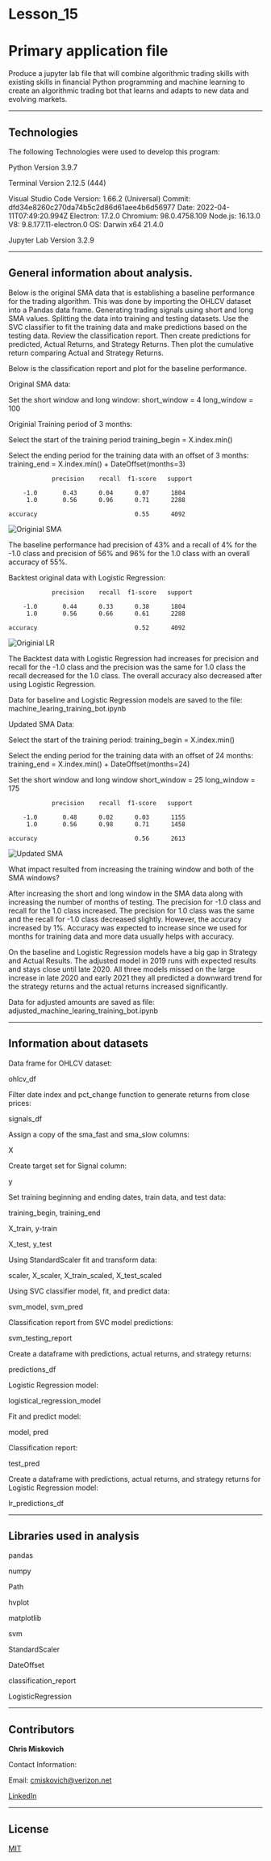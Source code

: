 # Lesson_15
# Primary application file

Produce a jupyter lab file that will combine algorithmic trading skills with existing skills in financial Python programming and machine learning to create an algorithmic trading bot that learns and adapts to new data and evolving markets.


---

## Technologies

The following Technologies were used to develop this program:

Python 
    Version 3.9.7

Terminal
    Version 2.12.5 (444)

Visual Studio Code
    Version: 1.66.2 (Universal)
    Commit: dfd34e8260c270da74b5c2d86d61aee4b6d56977
    Date: 2022-04-11T07:49:20.994Z
    Electron: 17.2.0
    Chromium: 98.0.4758.109
    Node.js: 16.13.0
    V8: 9.8.177.11-electron.0
    OS: Darwin x64 21.4.0
    
Jupyter Lab 
    Version 3.2.9
    


---

## General information about analysis.
Below is the original SMA data that is establishing a baseline performance for the trading algorithm.  This was done by importing the OHLCV dataset into a Pandas data frame.  Generating trading signals using short and long SMA values.  Splitting the data into training and testing datasets.  Use the SVC classifier to fit the training data and make predictions based on the testing data.  Review the classification report.  Then create predictions for predicted, Actual Returns, and Strategy Returns.  Then plot the cumulative return comparing Actual and Strategy Returns.

Below is the classification report and plot for the baseline performance.

Original SMA data:

Set the short window and long window:
short_window = 4
long_window = 100






Originial Training period of 3 months:

Select the start of the training period
training_begin = X.index.min()


Select the ending period for the training data with an offset of 3 months:
training_end = X.index.min() + DateOffset(months=3)

                precision    recall  f1-score   support

        -1.0       0.43      0.04      0.07      1804
         1.0       0.56      0.96      0.71      2288

    accuracy                           0.55      4092
   


![Originial SMA](/Original_SMA_plot.png)



The baseline performance had precision of 43% and a recall of 4% for the -1.0 class and precision of 56% and 96% for the 1.0 class with an overall accuracy of 55%.





Backtest original data with Logistic Regression:

                precision    recall  f1-score   support

        -1.0       0.44      0.33      0.38      1804
         1.0       0.56      0.66      0.61      2288

    accuracy                           0.52      4092
    
    
  ![Originial LR](/Original_withLR.png)
  
  
  The Backtest data with Logistic Regression had increases for precision and recall for the -1.0 class and the precision was the same for 1.0 class the recall decreased for the 1.0 class.  The overall accuracy also decreased after using Logistic Regression.
  
  Data for baseline and Logistic Regression models are saved to the file: machine_learing_training_bot.ipynb








Updated SMA Data:

Select the start of the training period:
training_begin = X.index.min()


Select the ending period for the training data with an offset of 24 months:
training_end = X.index.min() + DateOffset(months=24)


Set the short window and long window
short_window = 25
long_window = 175

                precision    recall  f1-score   support

        -1.0       0.48      0.02      0.03      1155
         1.0       0.56      0.98      0.71      1458

    accuracy                           0.56      2613




![Updated SMA](/Updated_SMA_plot.png)



What impact resulted from increasing the training window and both of the SMA windows?

After increasing the short and long window in the SMA data along with increasing the number of months of testing.  The precision for -1.0 class and recall for the 1.0 class increased.  The precision for 1.0 class was the same and the recall for -1.0 class decreased slightly.  However, the accuracy increased by 1%.  Accuracy was expected to increase since we used for months for training data and more data usually helps with accuracy.


On the baseline and Logistic Regression models have a big gap in Strategy and Actual Results.  The adjusted model in 2019 runs with expected results and stays close until late 2020.  All three models missed on the large increase in late 2020 and early 2021 they all predicted a downward trend for the strategy returns and the actual returns increased significantly.


Data for adjusted amounts are saved as file: adjusted_machine_learing_training_bot.ipynb


---

## Information about datasets

Data frame for OHLCV dataset:

ohlcv_df

Filter date index and pct_change function to generate returns from close prices:

signals_df

Assign a copy of the sma_fast and sma_slow columns:

X

Create target set for Signal column:

y

Set training beginning and ending dates, train data, and test data:

training_begin, training_end

X_train, y-train

X_test, y_test

Using StandardScaler fit and transform data:

scaler, X_scaler, X_train_scaled, X_test_scaled

Using SVC classifier model, fit, and predict data:

svm_model, svm_pred

Classification report from SVC model predictions:

svm_testing_report

Create a dataframe with predictions, actual returns, and strategy returns:

predictions_df

Logistic Regression model:

logistical_regression_model

Fit and predict model:

model, pred

Classification report:

test_pred

Create a dataframe with predictions, actual returns, and strategy returns for Logistic Regression model:

lr_predictions_df





---

## Libraries used in analysis

pandas

numpy

Path

hvplot

matplotlib

svm

StandardScaler

DateOffset

classification_report

LogisticRegression


---

## Contributors


**Chris Miskovich**

Contact Information:

Email: cmiskovich@verizon.net

[LinkedIn](https://www.linkedin.com/in/christopher-miskovich-9a61b0234/) 

---

## License

[MIT](/license.txt)
